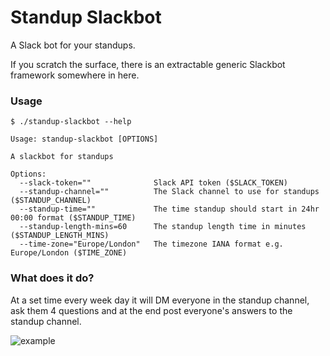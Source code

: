 # Standup Slackbot

A Slack bot for your standups.

If you scratch the surface, there is an extractable generic Slackbot framework somewhere in here.

### Usage

```
$ ./standup-slackbot --help

Usage: standup-slackbot [OPTIONS]

A slackbot for standups

Options:
  --slack-token=""              Slack API token ($SLACK_TOKEN)
  --standup-channel=""          The Slack channel to use for standups ($STANDUP_CHANNEL)
  --standup-time=""             The time standup should start in 24hr 00:00 format ($STANDUP_TIME)
  --standup-length-mins=60      The standup length time in minutes ($STANDUP_LENGTH_MINS)
  --time-zone="Europe/London"   The timezone IANA format e.g. Europe/London ($TIME_ZONE)
```

### What does it do?

At a set time every week day it will DM everyone in the standup channel, 
ask them 4 questions and at the end post everyone's answers to the standup channel.

 ![example](http://j.mp/2nr3sqi)